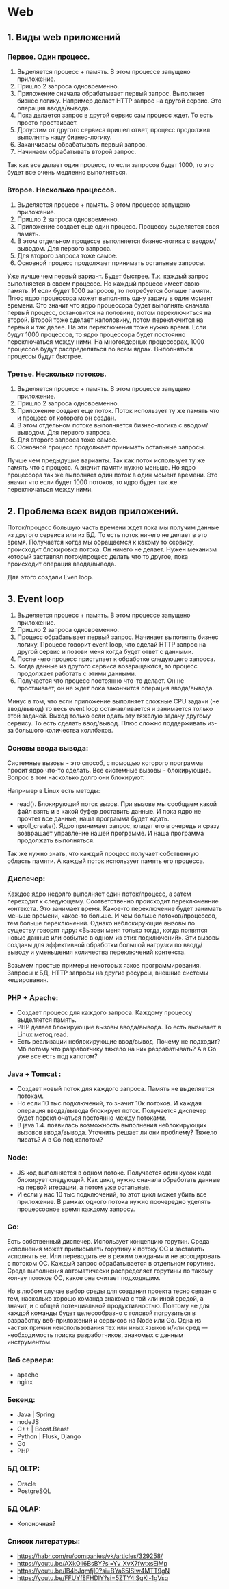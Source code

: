 # Web


## 1. Виды web приложений

### Первое. Один процесс. 
  1. Выделяется процесс + память. В этом процессе запущено приложение. 
  2. Пришло 2 запроса одновременно. 
  3. Приложение сначала обрабатывает первый запрос. Выполняет бизнес логику. Например делает HTTP запрос на другой сервис. Это операция ввода/вывода. 
  4. Пока делается запрос в другой сервис сам процесс ждет. То есть просто простаивает. 
  5. Допустим от другого сервиса пришел ответ, процесс продолжил выполнять нашу бизнес-логику. 
  6. Заканчиваем обрабатывать первый запрос.
  7. Начинаем обрабатывать второй запрос. 

Так как все делает один процесс, то если запросов будет 1000, то это будет все очень медленно выполняться. 


### Второе. Несколько процессов. 
  1. Выделяется процесс + память. В этом процессе запущено приложение. 
  2. Пришло 2 запроса одновременно. 
  3. Приложение создает еще один процесс. Процессу выделяется своя память. 
  4. В этом отдельном процессе выполняется бизнес-логика с вводом/выводом. Для первого запроса.
  5. Для второго запроса тоже самое. 
  6. Основной процесс продолжает принимать остальные запросы. 
 
Уже лучше чем первый вариант. Будет быстрее. Т.к. каждый запрос выполняется в своем процессе. Но каждый процесс имеет свою память. 
И если будет 1000 запросов, то потребуется больше памяти. 
Плюс ядро процессора может выполнять одну задачу в один момент времени. Это значит что ядро процессора будет выполнять сначала первый процесс, остановится на половине, потом переключиться на второй.
Второй тоже сделает наполовину, потом переключится на первый и так далее. 
На эти переключения тоже нужно время. Если будут 1000 процессов, то ядро процессора будет постоянно переключаться между ними. 
На многоядерных процессорах, 1000 процессов будут распределяться по всем ядрах. Выполняться процессы будут быстрее. 
  
### Третье. Несколько потоков. 
  1. Выделяется процесс + память. В этом процессе запущено приложение. 
  2. Пришло 2 запроса одновременно. 
  3. Приложение создает еще поток. Поток использует ту же память что и процесс от которого он создан. 
  4. В этом отдельном потоке выполняется бизнес-логика с вводом/выводом. Для первого запроса.
  5. Для второго запроса тоже самое. 
  6. Основной процесс продолжает принимать остальные запросы. 

Лучше чем предыдущие варианты. Так как поток использует ту же память что с процесс. А значит памяти нужно меньше. 
Но ядро процессора так же выполняет один поток в один момент времени. Это значит что если будет 1000 потоков, то ядро будет так же переключаться между ними. 


## 2. Проблема всех видов приложений. 
Поток/процесс большую часть времени ждет пока мы получим данные из другого сервиса или из БД. 
То есть поток ничего не делает в это время. Получается когда мы обращаемся к какому то сервису, происходит блокировка потока. Он ничего не делает.
Нужен механизм который заставлял поток/процесс делать что то другое, пока происходит операция ввода/вывода.

Для этого создали Even loop.

## 3. Event loop 
  1. Выделяется процесс + память. В этом процессе запущено приложение. 
  2. Пришло 2 запроса одновременно. 
  3. Процесс обрабатывает первый запрос. Начинает выполнять бизнес логику. Процесс говорит event loop, что сделай HTTP запрос на другой сервис и позови меня когда будет ответ с данными. 
  4. После чего процесс приступает к обработке следующего запроса.
  5. Когда данные из другого сервиса возвращаются, то процесс продолжает работать с этими данными. 
  6. Получается что процесс постоянно что-то делает. Он не простаивает, он не ждет пока закончится операция ввода/вывода. 
  
Минус в том, что если приложение выполняет сложные CPU задачи (не ввод/вывод) то весь event loop останавливается и занимается только этой задачей.
Выход только если одать эту тяжелую задачу другому сервису. То есть сделать ввод/вывод.
Плюс сложно поддерживать из-за большого количества коллбэков.



### Основы ввода вывода: 
Системные вызовы - это способ, с помощью которого программа просит ядро что-то сделать.
Все системные вызовы - блокирующие. Вопрос в том насколько долго они блокируют. 

Например в Linux есть методы: 
  - read(). Блокирующий поток вызов. При вызове мы сообщаем какой файл взять и в какой буфер доставить данные. И пока ядро не прочтет все данные, наша программа будет ждать. 
  - epoll_create(). Ядро принимает запрос, кладет его в очередь и сразу возвращает управление нашей программе. И наша программа продолжать выполняться.
  
Так же нужно знать, что каждый процесс получает собственную область памяти. А каждый поток использует память его процесса. 

### Диспечер: 
Каждое ядро недолго выполняет один поток/процесс, а затем переходит к следующему. Соответственно происходит переключенние контекста. Это занимает время. 
Какое-то переключение будет занимать меньше времени, какое-то больше. И чем больше потоков/процессов, тем больше переключений. 
Однако неблокирующие вызовы по существу говорят ядру: «Вызови меня только тогда, когда появятся новые данные или событие в одном из этих подключений». Эти вызовы созданы для эффективной обработки большой нагрузки по вводу/выводу и уменьшения количества переключений контекста.

Возьмем простые примеры некоторых язков программирования. Запросы к БД, HTTP запросы на другие ресурсы, внешние системы кеширования. 


### PHP + Apache: 
  - Создает процесс для каждого запроса. Каждому процессу выделяется память. 
  - PHP делает блокирующие вызовы ввода/вывода. То есть вызывает в Linux метод read.
  - Есть реализации неблокирующие ввод/вывод. Почему не подходит? Мб потому что разработчику тяжело на них разрабатывать? А в Go уже все есть под капотом?  


### Java + Tomcat :
  - Cоздает новый поток для каждого запроса. Память не выделяется потокам. 
  - Но если 10 тыс подключений, то значит 10к потоков. И каждая операция ввода/вывода блокирует поток. Получается диспечер будет переключаться постоянно между потоками. 
  - В java 1.4. появилась возможность выполнения неблокирующих вызовов ввода/вывода. Уточнить решает ли они проблему? Тяжело писать? А в Go под капотом? 

### Node: 
  - JS код выполняется в одном потоке. Получается один кусок кода блокирует следующий. Как цикл, нужно сначала обработать данные на первой итерации, а потом уже остальные. 	
  - И если у нас 10 тыс подключений, то этот цикл может убить все приложение. В рамках одного потока нужно поочередно уделять процессорное время каждому запросу.


### Go: 
Есть собственный диспечер. Использует концепцию горутин. Среда исполнения может приписывать горутину к потоку ОС и заставить исполнять ее. Или переводить ее в режим ожидания и не ассоцировать с потоком ОС.
Каждый запрос обрабатывается в отдельном горутине.
Среда выполнения автоматически распределяет горутины по такому кол-ву потоков ОС, какое она считает подходящим.

Но в любом случае выбор среды для создания проекта тесно связан с тем, насколько хорошо команда знакома с той или иной средой, а значит, и с общей потенциальной продуктивностью. 
Поэтому не для каждой команды будет целесообразно с головой погрузиться в разработку веб-приложений и сервисов на Node или Go. 
Одна из частых причин неиспользования тех или иных языков и/или сред — необходимость поиска разработчиков, знакомых с данным инструментом. 


### Веб сервера:
  - apache
  - nginx

### Бекенд:
  - Java   | Spring
  - nodeJS
  - C++    | Boost.Beast
  - Python | Flusk, Django
  - Go
  - PHP

### БД OLTP:
  - Oracle
  - PostgreSQL

### БД OLAP:
  - Колоночная?
  
### Список литературы: 
  - https://habr.com/ru/companies/vk/articles/329258/
  - https://youtu.be/AXkOli6BsBY?si=Yv_XvX7fwtxsEiMp
  - https://youtu.be/IB4bJqmfjI0?si=BYa65ISIw4MTT9gN
  - https://youtu.be/FFUYf8FHDlY?si=5ZTY4lSqKl-1gVsq